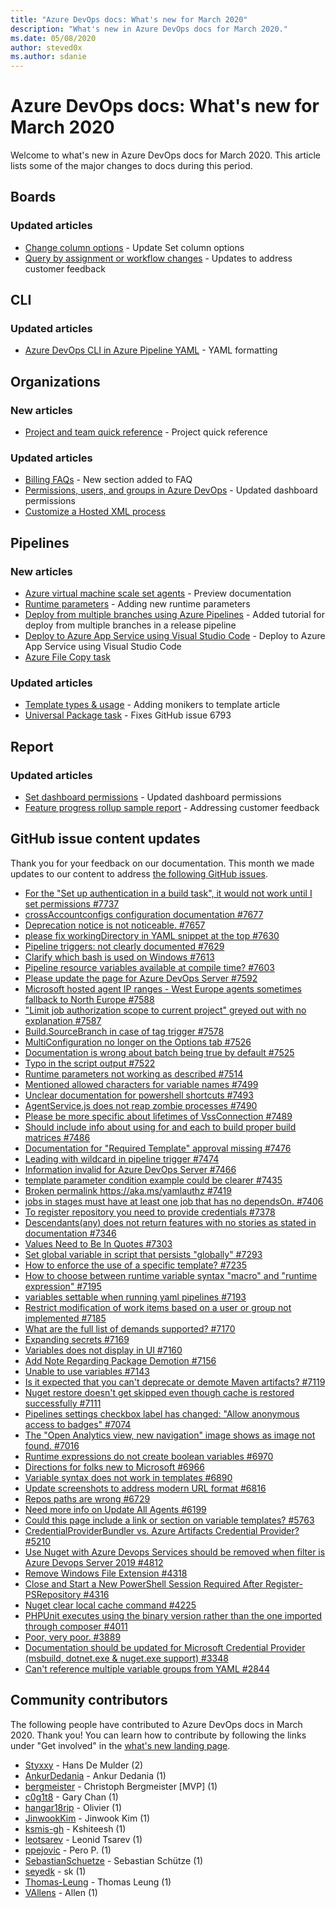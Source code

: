 ```yaml
---
title: "Azure DevOps docs: What's new for March 2020"
description: "What's new in Azure DevOps docs for March 2020."
ms.date: 05/08/2020
author: steved0x
ms.author: sdanie
---
```


# Azure DevOps docs: What's new for March 2020

Welcome to what's new in Azure DevOps docs for March 2020. This article lists some of the major changes to docs during this period.

## Boards

### Updated articles

- [Change column options](/azure/devops/boards/backlogs/set-column-options) - Update Set column options
- [Query by assignment or workflow changes](/azure/devops/boards/queries/query-by-workflow-changes) - Updates to address customer feedback

## CLI

### Updated articles

- [Azure DevOps CLI in Azure Pipeline YAML](/azure/devops/cli/azure-devops-cli-in-yaml) - YAML formatting

## Organizations

### New articles

- [Project and team quick reference](/azure/devops/organizations/projects/project-team-quick-reference) - Project quick reference

### Updated articles

- [Billing FAQs](/azure/devops/organizations/billing/billing-faq) - New section added to FAQ
- [Permissions, users, and groups in Azure DevOps](/azure/devops/organizations/security/permissions) - Updated dashboard permissions
- [Customize a Hosted XML process](/azure/devops/organizations/settings/work/import-process/customize-process) 

## Pipelines

### New articles

- [Azure virtual machine scale set agents](/azure/devops/pipelines/agents/vmss) - Preview documentation
- [Runtime parameters](/azure/devops/pipelines/process/runtime-parameters) - Adding new runtime parameters
- [Deploy from multiple branches using Azure Pipelines](/azure/devops/pipelines/release/deploy-mulitple-branches) - Added tutorial for deploy from multiple branches in a release pipeline
- [Deploy to Azure App Service using Visual Studio Code](/azure/devops/pipelines/targets/deploy-to-azure-vscode) - Deploy to Azure App Service using Visual Studio Code
- [Azure File Copy task](/azure/devops/pipelines/tasks/deploy/azure-file-copy-version3)

### Updated articles

- [Template types & usage](/azure/devops/pipelines/process/templates) - Adding monikers to template article
- [Universal Package task](/azure/devops/pipelines/tasks/package/universal-packages) - Fixes GitHub issue 6793

## Report

### Updated articles

- [Set dashboard permissions](/azure/devops/report/dashboards/dashboard-permissions) - Updated dashboard permissions
- [Feature progress rollup sample report](/azure/devops/report/powerbi/sample-boards-featureprogress) - Addressing customer feedback

## GitHub issue content updates

Thank you for your feedback on our documentation. This month we made updates to our content to address [the following GitHub issues](https://github.com/MicrosoftDocs/azure-devops-docs/issues?q=linked%3Apr+type%3Aissue+state%3Aclosed+closed%3A2020-03-01..2020-03-31).

- [For the "Set up authentication in a build task", it would not work until I set permissions #7737](https://github.com/MicrosoftDocs/azure-devops-docs/issues/7737)
- [crossAccountconfigs configuration documentation #7677](https://github.com/MicrosoftDocs/azure-devops-docs/issues/7677)
- [Deprecation notice is not noticeable. #7657](https://github.com/MicrosoftDocs/azure-devops-docs/issues/7657)
- [please fix workingDirectory in YAML snippet at the top #7630](https://github.com/MicrosoftDocs/azure-devops-docs/issues/7630)
- [Pipeline triggers: not clearly documented #7629](https://github.com/MicrosoftDocs/azure-devops-docs/issues/7629)
- [Clarify which bash is used on Windows #7613](https://github.com/MicrosoftDocs/azure-devops-docs/issues/7613)
- [Pipeline resource variables available at compile time? #7603](https://github.com/MicrosoftDocs/azure-devops-docs/issues/7603)
- [Please update the page for Azure DevOps Server #7592](https://github.com/MicrosoftDocs/azure-devops-docs/issues/7592)
- [Microsoft hosted agent IP ranges - West Europe agents sometimes fallback to North Europe #7588](https://github.com/MicrosoftDocs/azure-devops-docs/issues/7588)
- ["Limit job authorization scope to current project" greyed out with no explanation #7587](https://github.com/MicrosoftDocs/azure-devops-docs/issues/7587)
- [Build.SourceBranch   in case of tag trigger #7578](https://github.com/MicrosoftDocs/azure-devops-docs/issues/7578)
- [MultiConfiguration no longer on the Options tab #7526](https://github.com/MicrosoftDocs/azure-devops-docs/issues/7526)
- [Documentation is wrong about batch being true by default #7525](https://github.com/MicrosoftDocs/azure-devops-docs/issues/7525)
- [Typo in the script output #7522](https://github.com/MicrosoftDocs/azure-devops-docs/issues/7522)
- [Runtime parameters not working as described #7514](https://github.com/MicrosoftDocs/azure-devops-docs/issues/7514)
- [Mentioned allowed characters for variable names #7499](https://github.com/MicrosoftDocs/azure-devops-docs/issues/7499)
- [Unclear documentation for powershell shortcuts #7493](https://github.com/MicrosoftDocs/azure-devops-docs/issues/7493)
- [AgentService.js does not reap zombie processes #7490](https://github.com/MicrosoftDocs/azure-devops-docs/issues/7490)
- [Please be more specific about lifetimes of VssConnection #7489](https://github.com/MicrosoftDocs/azure-devops-docs/issues/7489)
- [Should include info about using for and each to build proper build matrices #7486](https://github.com/MicrosoftDocs/azure-devops-docs/issues/7486)
- [Documentation for "Required Template" approval missing #7476](https://github.com/MicrosoftDocs/azure-devops-docs/issues/7476)
- [Leading with wildcard in pipeline trigger #7474](https://github.com/MicrosoftDocs/azure-devops-docs/issues/7474)
- [Information invalid for Azure DevOps Server #7466](https://github.com/MicrosoftDocs/azure-devops-docs/issues/7466)
- [template parameter condition example could be clearer #7435](https://github.com/MicrosoftDocs/azure-devops-docs/issues/7435)
- [Broken permalink https://aka.ms/yamlauthz #7419](https://github.com/MicrosoftDocs/azure-devops-docs/issues/7419)
- [jobs in stages must have at least one job that has no dependsOn. #7406](https://github.com/MicrosoftDocs/azure-devops-docs/issues/7406)
- [To register repository you need to provide credentials #7378](https://github.com/MicrosoftDocs/azure-devops-docs/issues/7378)
- [Descendants(any) does not return features with no stories as stated in documentation #7346](https://github.com/MicrosoftDocs/azure-devops-docs/issues/7346)
- [Values Need to Be In Quotes #7303](https://github.com/MicrosoftDocs/azure-devops-docs/issues/7303)
- [Set global variable in script that persists "globally" #7293](https://github.com/MicrosoftDocs/azure-devops-docs/issues/7293)
- [How to enforce the use of a specific template? #7235](https://github.com/MicrosoftDocs/azure-devops-docs/issues/7235)
- [How to choose between runtime variable syntax "macro" and "runtime expression" #7195](https://github.com/MicrosoftDocs/azure-devops-docs/issues/7195)
- [variables settable when running yaml pipelines #7193](https://github.com/MicrosoftDocs/azure-devops-docs/issues/7193)
- [Restrict modification of work items based on a user or group not implemented #7185](https://github.com/MicrosoftDocs/azure-devops-docs/issues/7185)
- [What are the full list of demands supported? #7170](https://github.com/MicrosoftDocs/azure-devops-docs/issues/7170)
- [Expanding secrets #7169](https://github.com/MicrosoftDocs/azure-devops-docs/issues/7169)
- [Variables does not display in UI #7160](https://github.com/MicrosoftDocs/azure-devops-docs/issues/7160)
- [Add Note Regarding Package Demotion #7156](https://github.com/MicrosoftDocs/azure-devops-docs/issues/7156)
- [Unable to use variables #7143](https://github.com/MicrosoftDocs/azure-devops-docs/issues/7143)
- [Is it expected that you can't deprecate or demote Maven artifacts?  #7119](https://github.com/MicrosoftDocs/azure-devops-docs/issues/7119)
- [Nuget restore doesn't get skipped even though cache is restored successfully #7111](https://github.com/MicrosoftDocs/azure-devops-docs/issues/7111)
- [Pipelines settings checkbox label has changed: "Allow anonymous access to badges" #7074](https://github.com/MicrosoftDocs/azure-devops-docs/issues/7074)
- [The "Open Analytics view, new navigation" image shows as image not found. #7016](https://github.com/MicrosoftDocs/azure-devops-docs/issues/7016)
- [Runtime expressions do not create boolean variables #6970](https://github.com/MicrosoftDocs/azure-devops-docs/issues/6970)
- [Directions for folks new to Microsoft #6966](https://github.com/MicrosoftDocs/azure-devops-docs/issues/6966)
- [Variable syntax does not work in templates #6890](https://github.com/MicrosoftDocs/azure-devops-docs/issues/6890)
- [Update screenshots to address modern URL format #6816](https://github.com/MicrosoftDocs/azure-devops-docs/issues/6816)
- [Repos paths are wrong #6729](https://github.com/MicrosoftDocs/azure-devops-docs/issues/6729)
- [Need more info on Update All Agents #6199](https://github.com/MicrosoftDocs/azure-devops-docs/issues/6199)
- [Could this page include a link or section on variable templates? #5763](https://github.com/MicrosoftDocs/azure-devops-docs/issues/5763)
- [CredentialProviderBundler vs. Azure Artifacts Credential Provider? #5210](https://github.com/MicrosoftDocs/azure-devops-docs/issues/5210)
- [Use Nuget with Azure Devops Services should be removed when filter is Azure Devops Server 2019 #4812](https://github.com/MicrosoftDocs/azure-devops-docs/issues/4812)
- [Remove Windows File Extension #4318](https://github.com/MicrosoftDocs/azure-devops-docs/issues/4318)
- [Close and Start a New PowerShell Session Required After Register-PSRepository #4316](https://github.com/MicrosoftDocs/azure-devops-docs/issues/4316)
- [Nuget clear local cache command #4225](https://github.com/MicrosoftDocs/azure-devops-docs/issues/4225)
- [PHPUnit executes using the binary version rather than the one imported through composer #4011](https://github.com/MicrosoftDocs/azure-devops-docs/issues/4011)
- [Poor, very poor. #3889](https://github.com/MicrosoftDocs/azure-devops-docs/issues/3889)
- [Documentation should be updated for Microsoft Credential Provider (msbuild, dotnet.exe & nuget.exe support) #3348](https://github.com/MicrosoftDocs/azure-devops-docs/issues/3348)
- [Can't reference multiple variable groups from YAML #2844](https://github.com/MicrosoftDocs/azure-devops-docs/issues/2844)

## Community contributors

The following people have contributed to Azure DevOps docs in March 2020. Thank you! You can learn how to contribute by following the links under "Get involved" in the [what's new landing page](index.yml).

- [Styxxy](https://github.com/Styxxy) - Hans De Mulder (2)
- [AnkurDedania](https://github.com/AnkurDedania) - Ankur Dedania (1)
- [bergmeister](https://github.com/bergmeister) - Christoph Bergmeister [MVP] (1)
- [c0g1t8](https://github.com/c0g1t8) - Gary Chan (1)
- [hangar18rip](https://github.com/hangar18rip) - Olivier (1)
- [JinwookKim](https://github.com/JINWOOKKIM-cmd) - Jinwook Kim (1)
- [ksmis-gh](https://github.com/ksmis-gh) - Kshiteesh (1)
- [leotsarev](https://github.com/leotsarev) - Leonid Tsarev (1)
- [ppejovic](https://github.com/ppejovic) - Pero P. (1)
- [SebastianSchuetze](https://github.com/SebastianSchuetze) - Sebastian Schütze (1)
- [seyedk](https://github.com/seyedk) - sk (1)
- [Thomas-Leung](https://github.com/Thomas-Leung) - Thomas Leung (1)
- [VAllens](https://github.com/VAllens) - Allen (1)
